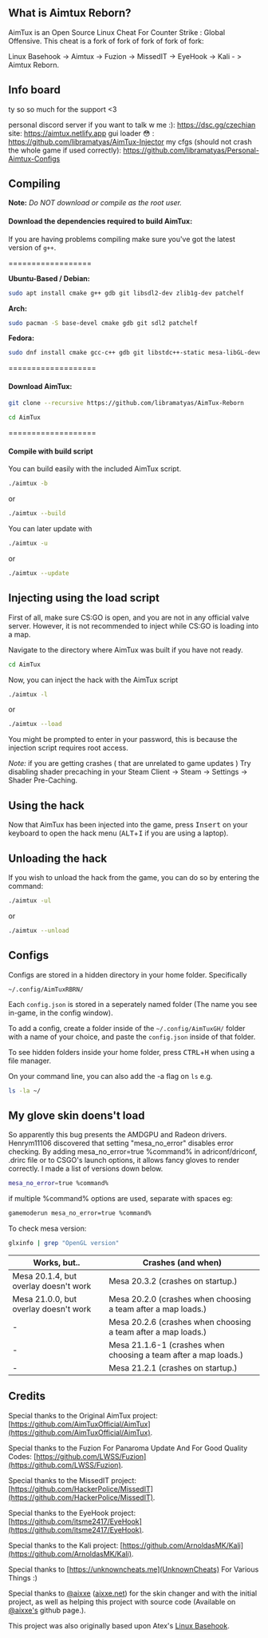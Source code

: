 ## What is Aimtux Reborn?
AimTux is an Open Source Linux Cheat For Counter Strike : Global Offensive. 
This cheat is a fork of fork of fork of fork of fork: 

Linux Basehook -> Aimtux -> Fuzion -> MissedIT -> EyeHook -> Kali - > Aimtux Reborn.

## Info board

ty so so much for the support <3

personal discord server if you want to talk w me :): https://dsc.gg/czechian
site: https://aimtux.netlify.app
gui loader :flushed: : https://github.com/libramatyas/AimTux-Injector
my cfgs (should not crash the whole game if used correctly): https://github.com/libramatyas/Personal-Aimtux-Configs

## Compiling

**Note:** _Do NOT download or compile as the root user._

#### Download the dependencies required to build AimTux:

If you are having problems compiling make sure you've got the latest version of `g++`.

==================

__Ubuntu-Based / Debian:__
```bash
sudo apt install cmake g++ gdb git libsdl2-dev zlib1g-dev patchelf
```
__Arch:__
```bash
sudo pacman -S base-devel cmake gdb git sdl2 patchelf
```
__Fedora:__
```bash
sudo dnf install cmake gcc-c++ gdb git libstdc++-static mesa-libGL-devel SDL2-devel zlib-devel libX11-devel patchelf
```

===================

#### Download AimTux:

```bash
git clone --recursive https://github.com/libramatyas/AimTux-Reborn
```

```bash
cd AimTux
```

===================

#### Compile with build script

You can build easily with the included AimTux script.
```bash
./aimtux -b
```
or 
```bash
./aimtux --build
```

You can later update with 
```bash
./aimtux -u
```
or
```bash
./aimtux --update
```


## Injecting using the load script

First of all, make sure CS:GO is open, and you are not in any official valve server. However, it is not recommended to inject while CS:GO is loading into a map. 

Navigate to the directory where AimTux was built if you have not ready.
```bash
cd AimTux
```

Now, you can inject the hack with the AimTux script
```bash
./aimtux -l
```
or 
```bash
./aimtux --load
```

You might be prompted to enter in your password, this is because the injection script requires root access.

*Note:* if you are getting crashes ( that are unrelated to game updates ) Try disabling shader precaching in your Steam Client -> Steam -> Settings -> Shader Pre-Caching. 

## Using the hack

Now that AimTux has been injected into the game, press <kbd>Insert</kbd> on your keyboard to open the hack menu (<kbd>ALT</kbd>+<kbd>I</kbd> if you are using a laptop).

## Unloading the hack

If you wish to unload the hack from the game, you can do so by entering the command:
```bash
./aimtux -ul
```
or
```bash
./aimtux --unload
```
## Configs

Configs are stored in a hidden directory in your home folder. Specifically 
```
~/.config/AimTuxRBRN/
```

Each `config.json` is stored in a seperately named folder (The name you see in-game, in the config window). 

To add a config, create a folder inside of the `~/.config/AimTuxGH/` folder with a name of your choice, and paste the `config.json` inside of that folder.

To see hidden folders inside your home folder, press <kbd>CTRL</kbd>+<kbd>H</kbd> when using a file manager.

On your command line, you can also add the -a flag on `ls` e.g.
```bash
ls -la ~/
```
## My glove skin doens't load
So apparently this bug presents the AMDGPU and Radeon drivers. Henrym11106 discovered that setting "mesa_no_error" disables error checking. By adding mesa_no_error=true %command% in adriconf/driconf, .drirc file or to CSGO's launch options, it allows fancy gloves to render correctly. I made a list of versions down below.
```bash
mesa_no_error=true %command%
```
if multiple %command% options are used, separate with spaces eg: 
```bash
gamemoderun mesa_no_error=true %command%
```
To check mesa version:
```bash
glxinfo | grep "OpenGL version"
```
| Works, but..                          | Crashes (and when)                                             |
| --------------------------------------| ---------------------------------------------------------------|
| Mesa 20.1.4, but overlay doesn't work | Mesa 20.3.2 (crashes on startup.)                              |
| Mesa 21.0.0, but overlay doesn't work | Mesa 20.2.0 (crashes when choosing a team after a map loads.)  |
|-                                      | Mesa 20.2.6 (crashes when choosing a team after a map loads.)  |  
|-                                      | Mesa 21.1.6-1 (crashes when choosing a team after a map loads.)|  
|-                                      | Mesa 21.2.1 (crashes on startup.)                              |
## Credits

Special thanks to the Original AimTux project: [https://github.com/AimTuxOfficial/AimTux](https://github.com/AimTuxOfficial/AimTux).

Special thanks to the Fuzion For Panaroma Update And For Good Quality Codes: [https://github.com/LWSS/Fuzion](https://github.com/LWSS/Fuzion).

Special thanks to the MissedIT project: [https://github.com/HackerPolice/MissedIT](https://github.com/HackerPolice/MissedIT).

Special thanks to the EyeHook project: [https://github.com/itsme2417/EyeHook](https://github.com/itsme2417/EyeHook).

Special thanks to the Kali project: [https://github.com/ArnoldasMK/Kali](https://github.com/ArnoldasMK/Kali).

Special thanks to [https://unknowncheats.me](UnknownCheats) For Various Things :)

Special thanks to [@aixxe](http://www.github.com/aixxe/) ([aixxe.net](http://www.aixxe.net)) for the skin changer and with the initial project, as well as helping this project with source code (Available on [@aixxe's](http://www.github.com/aixxe/) github page.).

This project was also originally based upon Atex's [Linux Basehook](http://unknowncheats.me/forum/counterstrike-global-offensive/181878-linux-basehook.html).

